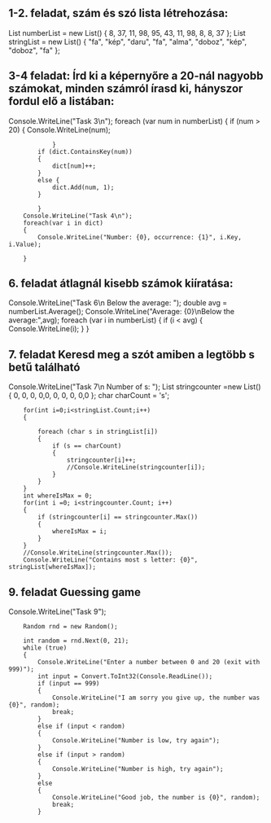 ## 1-2. feladat, szám és szó lista létrehozása:

List<int> numberList = new List<int>() { 8, 37, 11, 98, 95, 43, 11, 98, 8, 8, 37 };
List<string> stringList = new List<string>() { "fa", "kép", "daru", "fa", "alma", "doboz", "kép", "doboz", "fa" };
  
## 3-4 feladat: Írd ki a képernyőre a 20-nál nagyobb számokat, minden számról írasd ki, hányszor fordul elő a listában:
  
 Console.WriteLine("Task 3\n");
           foreach (var num in numberList)
            {
                if (num > 20)
                {
                    Console.WriteLine(num);
                      
                }
            if (dict.ContainsKey(num))
            {
                dict[num]++;
            }
            else {
                dict.Add(num, 1);
            }

            }
        Console.WriteLine("Task 4\n");
        foreach(var i in dict)
        {
            Console.WriteLine("Number: {0}, occurrence: {1}", i.Key, i.Value);
        
        }
  ## 6. feladat átlagnál kisebb számok kiíratása:

Console.WriteLine("Task 6\n Below the average: ");
        double avg = numberList.Average();
        Console.WriteLine("Average: {0}\nBelow the average:",avg);
        foreach (var i in numberList)
        {
            if (i < avg)
            {
                Console.WriteLine(i);
            }
        }
                        
  ## 7. feladat Keresd meg a szót amiben a legtöbb s betű található

 Console.WriteLine("Task 7\n Number of s: ");
        List<int> stringcounter =new List<int>() { 0, 0, 0, 0,0, 0, 0, 0, 0,0 };
        char charCount = 's';

        for(int i=0;i<stringList.Count;i++)
        {

            foreach (char s in stringList[i])
            {
                if (s == charCount)
                {
                    stringcounter[i]++;
                    //Console.WriteLine(stringcounter[i]);
                }
            }
        }
        int whereIsMax = 0;
        for(int i =0; i<stringcounter.Count; i++)
        {
            if (stringcounter[i] == stringcounter.Max())
            {
                whereIsMax = i;
            }
        }
        //Console.WriteLine(stringcounter.Max());
        Console.WriteLine("Contains most s letter: {0}", stringList[whereIsMax]);
                        
  ## 9. feladat Guessing game

Console.WriteLine("Task 9");

        Random rnd = new Random();

        int random = rnd.Next(0, 21);
        while (true)
        {
            Console.WriteLine("Enter a number between 0 and 20 (exit with 999)");
            int input = Convert.ToInt32(Console.ReadLine());
            if (input == 999)
            {
                Console.WriteLine("I am sorry you give up, the number was {0}", random);
                break;
            }
            else if (input < random)
            {
                Console.WriteLine("Number is low, try again");
            }
            else if (input > random)
            {
                Console.WriteLine("Number is high, try again");
            }
            else
            {
                Console.WriteLine("Good job, the number is {0}", random);
                break;
            }


